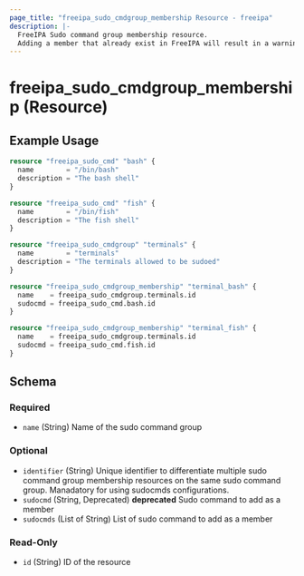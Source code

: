 ```yaml
---
page_title: "freeipa_sudo_cmdgroup_membership Resource - freeipa"
description: |-
  FreeIPA Sudo command group membership resource.
  Adding a member that already exist in FreeIPA will result in a warning but the member will be added to the state.
---
```


# freeipa_sudo_cmdgroup_membership (Resource)



## Example Usage

```terraform
resource "freeipa_sudo_cmd" "bash" {
  name        = "/bin/bash"
  description = "The bash shell"
}

resource "freeipa_sudo_cmd" "fish" {
  name        = "/bin/fish"
  description = "The fish shell"
}

resource "freeipa_sudo_cmdgroup" "terminals" {
  name        = "terminals"
  description = "The terminals allowed to be sudoed"
}

resource "freeipa_sudo_cmdgroup_membership" "terminal_bash" {
  name    = freeipa_sudo_cmdgroup.terminals.id
  sudocmd = freeipa_sudo_cmd.bash.id
}

resource "freeipa_sudo_cmdgroup_membership" "terminal_fish" {
  name    = freeipa_sudo_cmdgroup.terminals.id
  sudocmd = freeipa_sudo_cmd.fish.id
}
```




<!-- schema generated by tfplugindocs -->
## Schema

### Required

- `name` (String) Name of the sudo command group

### Optional

- `identifier` (String) Unique identifier to differentiate multiple sudo command group membership resources on the same sudo command group. Manadatory for using sudocmds configurations.
- `sudocmd` (String, Deprecated) **deprecated** Sudo command to add as a member
- `sudocmds` (List of String) List of sudo command to add as a member

### Read-Only

- `id` (String) ID of the resource
